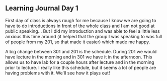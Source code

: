 ## Learning Journal Day 1

First day of class is always rough for me because I know we are going to have to do introductions in front of the whole class and I am not good at public speaking... But I did my introduction and was able to feel a little less anxious this time around (it helped that the group I was speaking to was full of people from my 201, so that made it easier) which made me happy.

A big change between 301 and 201 is the schedule. During 201 we would have lecture in the morning and in 301 we have it in the afternoon. This allows us to have lab for a couple hours after lecture and in the morning prior to lecture. I really like this schedule, but it seems a lot of people are having problems with it. We'll see how it plays out!
